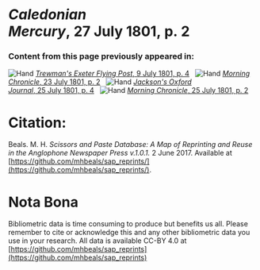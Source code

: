 # *Caledonian Mercury*, 27 July 1801, p. 2  
  
### Content from this page previously appeared in:  
![Hand](http://scissorsandpaste.net/wp-content/uploads/2017/06/smallhandpointer.png) [*Trewman's Exeter Flying Post*, 9 July 1801, p. 4](https://mhbeals.github.io/sap_html/Trewman's-Exeter-Flying-Post/Trewman's-Exeter-Flying-Post-9-July-1801-p-4)  
![Hand](http://scissorsandpaste.net/wp-content/uploads/2017/06/smallhandpointer.png) [*Morning Chronicle*, 23 July 1801, p. 2](https://mhbeals.github.io/sap_html/Morning-Chronicle/Morning-Chronicle-23-July-1801-p-2)  
![Hand](http://scissorsandpaste.net/wp-content/uploads/2017/06/smallhandpointer.png) [*Jackson's Oxford Journal*, 25 July 1801, p. 4](https://mhbeals.github.io/sap_html/Jackson's-Oxford-Journal/Jackson's-Oxford-Journal-25-July-1801-p-4)  
![Hand](http://scissorsandpaste.net/wp-content/uploads/2017/06/smallhandpointer.png) [*Morning Chronicle*, 25 July 1801, p. 2](https://mhbeals.github.io/sap_html/Morning-Chronicle/Morning-Chronicle-25-July-1801-p-2)  


# Citation: 

Beals. M. H. *Scissors and Paste Database: A Map of Reprinting and Reuse in the Anglophone Newspaper Press v.1.0.1.* 2 June 2017. Available at [https://github.com/mhbeals/sap_reprints/](https://github.com/mhbeals/sap_reprints/). 

# Nota Bona

Bibliometric data is time consuming to produce but benefits us all. Please remember to cite or acknowledge this and any other bibliometric data you use in your research. All data is available CC-BY 4.0 at [https://github.com/mhbeals/sap_reprints](https://github.com/mhbeals/sap_reprints)